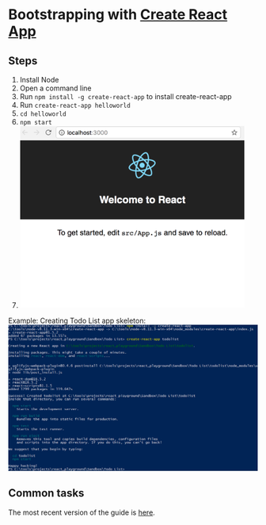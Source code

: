 # Bootstrapping with [Create React App](https://github.com/facebookincubator/create-react-app)

## Steps
1. Install Node
1. Open a command line
1. Run `npm install -g create-react-app` to install create-react-app
1. Run `create-react-app helloworld`
1. `cd helloworld`
1. `npm start`
1. ![Create React App](https://raw.githubusercontent.com/rysharprules/React-Playground/master/Sandbox/Create%20React%20App/hello-world.png)

Example: Creating Todo List app skeleton:<br />
![Create React App](https://raw.githubusercontent.com/rysharprules/React-Playground/master/Sandbox/Create%20React%20App/create-react-app.png)

## Common tasks

The most recent version of the guide is [here](https://github.com/facebookincubator/create-react-app/blob/master/packages/react-scripts/template/README.md).